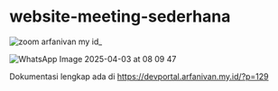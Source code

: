 # website-meeting-sederhana
![zoom arfanivan my id_](https://github.com/user-attachments/assets/528e48ba-4caf-4e3d-aa11-38145e761dff)

![WhatsApp Image 2025-04-03 at 08 09 47](https://github.com/user-attachments/assets/62cd439c-4995-435e-b504-c12857cad171)


Dokumentasi lengkap ada di https://devportal.arfanivan.my.id/?p=129
